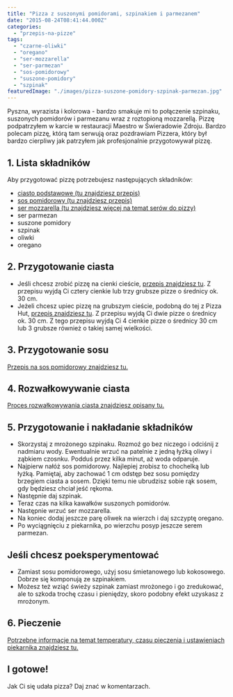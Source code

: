 ```yaml
---
title: "Pizza z suszonymi pomidorami, szpinakiem i parmezanem"
date: "2015-08-24T08:41:44.000Z"
categories: 
  - "przepis-na-pizze"
tags: 
  - "czarne-oliwki"
  - "oregano"
  - "ser-mozzarella"
  - "ser-parmezan"
  - "sos-pomidorowy"
  - "suszone-pomidory"
  - "szpinak"
featuredImage: "./images/pizza-suszone-pomidory-szpinak-parmezan.jpg"
---
```


Pyszna, wyrazista i kolorowa - bardzo smakuje mi to połączenie szpinaku, suszonych pomidorów i parmezanu wraz z roztopioną mozzarellą. Pizzę podpatrzyłem w karcie w restauracji Maestro w Świeradowie Zdroju. Bardzo polecam pizzę, którą tam serwują oraz pozdrawiam Pizzera, który był bardzo cierpliwy jak patrzyłem jak profesjonalnie przygotowywał pizzę.

## 1\. Lista składników

Aby przygotować pizzę potrzebujesz następujących składników:

- <a title="Przepis na ciasto podstawowe" href="/przepis-na-ciasto-na-pizze/">ciasto podstawowe (tu znajdziesz przepis)</a>
- <a title="Przepis na sos pomidorowy" href="/sos-pomidorowy/">sos pomidorowy (tu znajdziesz przepis)</a>
- <a title="Ser do pizzy" href="/jaki-ser-wybrac-do-pizzy/">ser mozzarella (tu znajdziesz więcej na temat serów do pizzy)</a>
- ser parmezan
- suszone pomidory
- szpinak
- oliwki
- oregano

## 2\. Przygotowanie ciasta

- Jeśli chcesz zrobić pizzę na cienki cieście, <a title="Przepis na ciasto podstawowe" href="/przepis-na-ciasto-na-pizze/">przepis znajdziesz tu</a>. Z przepisu wyjdą Ci cztery cienkie lub trzy grubsze pizze o średnicy ok. 30 cm.
- Jeżeli chcesz upiec pizzę na grubszym cieście, podobną do tej z Pizza Hut, <a title="Przepis na pizzę na grubym cieście" href="/jak-zrobic-ciasto-na-pizze-jak-w-pizza-hut/">przepis znajdziesz tu</a>. Z przepisu wyjdą Ci dwie pizze o średnicy ok. 30 cm. Z tego przepisu wyjdą Ci 4 cienkie pizze o średnicy 30 cm lub 3 grubsze również o takiej samej wielkości.

## 3\. Przygotowanie sosu

<a title="Przepis na sos pomidorowy" href="/sos-pomidorowy/">Przepis na sos pomidorowy znajdziesz tu.</a>

## 4\. Rozwałkowywanie ciasta

<a title="Rozwałkowywanie ciasta" href="/jak-walkowac-ciasto-pizzy/">Proces rozwałkowywania ciasta znajdziesz opisany tu.</a>

## 5\. Przygotowanie i nakładanie składników

- Skorzystaj z mrożonego szpinaku. Rozmoź go bez niczego i odciśnij z nadmiaru wody. Ewentualnie wrzuć na patelnie z jedną łyżką oliwy i ząbkiem czosnku. Podduś przez kilka minut, aż woda odparuje.
- Najpierw nałóż sos pomidorowy. Najlepiej zrobisz to chochelką lub łyżką. Pamiętaj, aby zachować 1 cm odstęp bez sosu pomiędzy brzegiem ciasta a sosem. Dzięki temu nie ubrudzisz sobie rąk sosem, gdy będziesz chciał jeść rękoma.
- Następnie daj szpinak.
- Teraz czas na kilka kawałków suszonych pomidorów.
- Następnie wrzuć ser mozzarella.
- Na koniec dodaj jeszcze parę oliwek na wierzch i daj szczyptę oregano.
- Po wyciągnięciu z piekarnika, po wierzchu posyp jeszcze serem parmezan.

## Jeśli chcesz poeksperymentować

- Zamiast sosu pomidorowego, użyj sosu śmietanowego lub kokosowego. Dobrze się komponują ze szpinakiem.
- Możesz też wziąć świeży szpinak zamiast mrożonego i go zredukować, ale to szkoda trochę czasu i pieniędzy, skoro podobny efekt uzyskasz z mrożonym.

## 6\. Pieczenie

<a title="Jak ustawić piekarnik do pieczenia pizzy" href="/jak-ustawic-piekarnik-pieczenia-pizzy/">Potrzebne informacje na temat temperatury, czasu pieczenia i ustawieniach piekarnika znajdziesz tu.</a>

## I gotowe!

Jak Ci się udała pizza? Daj znać w komentarzach.
